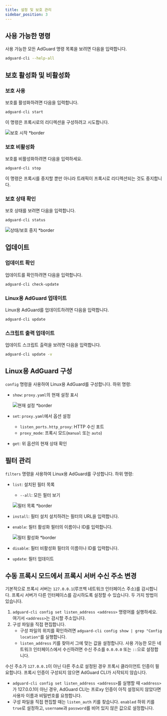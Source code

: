```yaml
---
title: 설정 및 보호 관리
sidebar_position: 3
---
```


## 사용 가능한 명령

사용 가능한 모든 AdGuard 명령 목록을 보려면 다음을 입력합니다.

```sh
adguard-cli --help-all
```

## 보호 활성화 및 비활성화

### 보호 사용

보호를 활성화하려면 다음을 입력합니다.

```sh
adguard-cli start
```

이 명령은 프록시로의 리디렉션을 구성하려고 시도합니다.

![보호 시작 \*border](https://cdn.adtidy.org/content/Kb/ad_blocker/linux/start-protection.gif)

### 보호 비활성화

보호를 비활성화하려면 다음을 입력하세요.

```sh
adguard-cli stop
```

이 명령은 프록시를 중지할 뿐만 아니라 트래픽이 프록시로 리디렉션되는 것도 중지합니다.

### 보호 상태 확인

보호 상태를 보려면 다음을 입력합니다.

```sh
adguard-cli status
```

![상태/보호 중지 \*border](https://cdn.adtidy.org/content/Kb/ad_blocker/linux/activation6.png)

## 업데이트

### 업데이트 확인

업데이트를 확인하려면 다음을 입력합니다.

```sh
adguard-cli check-update
```

### Linux용 AdGuard 업데이트

Linux용 AdGuard를 업데이트하려면 다음을 입력합니다.

```sh
adguard-cli update
```

### 스크립트 출력 업데이트

업데이트 스크립트 출력을 보려면 다음을 입력합니다.

```sh
adguard-cli update -v
```

## Linux용 AdGuard 구성

`config` 명령을 사용하여 Linux용 AdGuard를 구성합니다. 하위 명령:

- `show`: `proxy.yaml`의 현재 설정 표시

  ![현재 설정 \*border](https://cdn.adtidy.org/content/Kb/ad_blocker/linux/activation7.png)

- `set`: `proxy.yaml`에서 옵션 설정
  - `listen_ports.http_proxy`: HTTP 수신 포트
  - `proxy_mode`: 프록시 모드(`manual` 또는 `auto`)

- `get`: 위 옵션의 현재 상태 확인

## 필터 관리

`filters` 명령을 사용하여 Linux용 AdGuard를 구성합니다. 하위 명령:

- `list`: 설치된 필터 목록

  - `--all`: 모든 필터 보기

  ![필터 목록 \*border](https://cdn.adtidy.org/content/Kb/ad_blocker/linux/filter-list.png)

- `install`: 필터 설치 설치하려는 필터의 URL을 입력합니다.

- `enable`: 필터 활성화 필터의 이름이나 ID를 입력합니다.

  ![필터 활성화 \*border](https://cdn.adtidy.org/content/Kb/ad_blocker/linux/built-in-filters.png)

- `disable`: 필터 비활성화 필터의 이름이나 ID를 입력합니다.

- `update`: 필터 업데이트

## 수동 프록시 모드에서 프록시 서버 수신 주소 변경

기본적으로 프록시 서버는 `127.0.0.1`(루프백 네트워크 인터페이스 주소)를 감시합니다.
프록시 서버가 다른 인터페이스를 감시하도록 설정할 수 있습니다. 두 가지 방법이 있습니다.

1. `adguard-cli config set listen_address <address>` 명령어를 실행하세요. 여기서 `<address>`는 감시할 주소입니다.
2. 구성 파일을 직접 편집합니다.
   - 구성 파일의 위치를 확인하려면 `adguard-cli config show | grep "Config location"`를 실행합니다.
   - `listen_address` 키를 찾아서 그에 맞는 값을 설정합니다. 사용 가능한 모든 네트워크 인터페이스에서 수신하려면 수신 주소를 `0.0.0.0` 또는 `::`으로 설정합니다.

수신 주소가 `127.0.0.1`이 아닌 다른 주소로 설정된 경우 프록시 클라이언트 인증이 필요합니다. 프록시 인증이 구성되지 않으면 AdGuard CLI가 시작되지 않습니다.

- `adguard-cli config set listen_address <address>`를 실행할 때 `<address>`가 127.0.0.1이 아닌 경우, AdGuard CLI는 프로xy 인증이 아직 설정되지 않았다면 사용자 이름과 비밀번호를 요청합니다.
- 구성 파일을 직접 편집할 때는 `listen_auth` 키를 찾습니다. `enabled` 하위 키를 `true`로 설정하고, `username`과 `password`를 비어 있지 않은 값으로 설정합니다.
